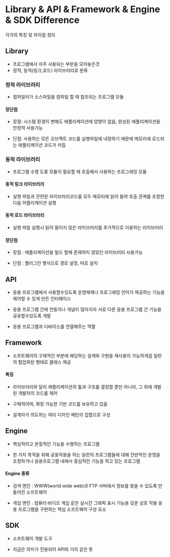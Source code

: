 # Library & API & Framework & Engine & SDK Difference

각각의 특징 및 차이점 정리

## Library
- 프로그램에서 자주 사용되는 부분을 모아놓은것
- 정적, 동적(링크,로드) 라이브러리로 분류

### 정적 라이브러리
- 컴파일러가 소스파일을 컴파일 할 때 참조되는 프로그램 모듈

#### 장단점
- 장점: 시스템 환경이 변해도 애플리케이션에 영향이 없음, 완성된 애플리케이션을 안정적 사용가능

- 단점: 사용하는 모든 오브젝트 코드를 실행파일에 내장하기 때문에 메모리에 로드되는 애플리케이션 코드가 커짐

### 동적 라이브러리
- 프로그램 수행 도중 모듈이 필요할 때 호출해서 사용하는 프로그래밍 모듈

#### 동적 링크 라이브러리
- 실행 파일과 관련된 라이브러리코드를 모두 메모리에 읽어 들여 호출 관계를 조정한다음 어플리캐이션 실행

#### 동적 로드 라이브러리
- 실행 파일 실행시 읽어 들이지 않은 라이브러리를 추가적으로 이용하는 라이브러리

#### 장단점
- 장점 : 애플리케이션을 빌드 할때 존재하지 않았던 라이브러리 사용가능

- 단점 : 플러그인 형식으로 경로 설정, 따로 설치

## API
- 응용 프로그램에서 사용할수있도록 운영체제나 프로그래밍 언어가 제공하는 기능을 제어할 수 있게 만든 인터페이스

- 응용 프로그램 간에 연동이나 개념이 많아지자 서로 다른 응용 프로그램 간 기능을 공유할수있도록 개발

- 응용 프로그램과 디바이스를 연결해주는 역활


## Framework
- 소프트웨어의 구체적인 부분에 해당하는 설계와 구현을 재사용이 가능하게끔 일련의 협업화된 형태로 클래스 제공

#### 특징
- 라이브러리와 달리 애플리케이션의 틀과 구조를 결정할 뿐만 아니라, 그 위에 개발된 개발자의 코드를 제어

- 구체적이며, 확장 가능한 기반 코드를 보유하고 있음

- 설계자가 의도하는 여러 디자인 패턴의 집합으로 구성

## Engine
- 핵심적이고 본질적인 기능을 수행하는 프로그램

- 한 가지 목적을 위해 공동작용을 하는 일련의 프로그램들에 대해 전반적인 운영을 조정하거나 응용프로그램 내에서 중심적인 기능을 하고 있는 프로그램

#### Engine 종류
- 검색 엔진 : WWW(world wide web)과 FTP 서버에서 정보를 찾을 수 있도록 만들어진 소프트웨어

- 게임 엔진 : 컴퓨터·비디오 게임 같은 실시간 그래픽 표시 기능을 갖춘 상호 작용 응용 프로그램을 구현하는 핵심 소프트웨어 구성 요소


## SDK
- 소프트웨어 개발 도구

- 지금은 의미가 전용되어 API와 거의 같은 뜻



 

